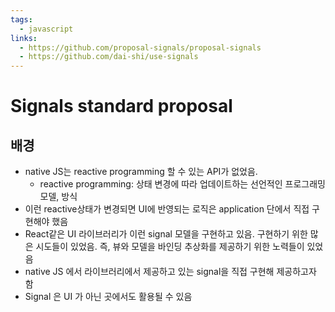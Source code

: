 ```yaml
---
tags:
  - javascript
links:
  - https://github.com/proposal-signals/proposal-signals
  - https://github.com/dai-shi/use-signals
---
```


# Signals standard proposal

## 배경
- native JS는 reactive programming 할 수 있는 API가 없었음.
	- reactive programming: 상태 변경에 따라 업데이트하는 선언적인 프로그래밍 모델, 방식
- 이런 reactive상태가 변경되면 UI에 반영되는 로직은 application 단에서 직접 구현해야 했음
- React같은 UI 라이브러리가 이런 signal 모델을 구현하고 있음. 구현하기 위한 많은 시도들이 있었음. 즉, 뷰와 모델을 바인딩 추상화를 제공하기 위한 노력들이 있었음
- native JS 에서 라이브러리에서 제공하고 있는 signal을 직접 구현해 제공하고자 함
- Signal 은 UI 가 아닌 곳에서도 활용될 수 있음

